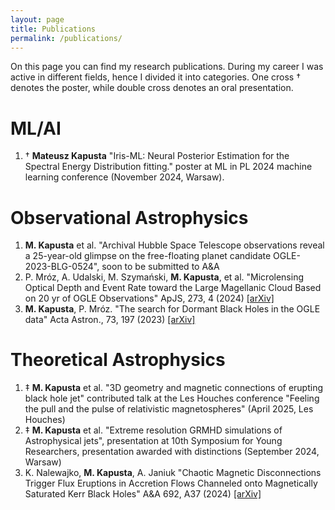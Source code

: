 ```yaml
---
layout: page
title: Publications
permalink: /publications/
---
```

On this page you can find my research publications. During my career I was active in different fields, hence I divided it into categories.
One cross † denotes the poster, while double cross denotes an oral presentation.


# ML/AI
1. † **Mateusz Kapusta** "Iris-ML: Neural Posterior Estimation for the Spectral Energy Distribution fitting." poster at ML in PL 2024 machine learning conference (November 2024, Warsaw).

# Observational Astrophysics
1. **M. Kapusta** et al. "Archival Hubble Space Telescope observations reveal a 25-year-old glimpse on the free-floating planet candidate OGLE-2023-BLG-0524", soon to be submitted to A&A
2. P. Mróz, A. Udalski, M. Szymański, **M. Kapusta**, et al. "Microlensing Optical Depth and Event Rate toward the Large Magellanic Cloud Based on 20 yr of OGLE Observations"
      ApJS, 273, 4 (2024) [[arXiv]](https://arxiv.org/abs/2403.02398)
3.  **M. Kapusta**, P. Mróz. "The search for Dormant Black Holes in the OGLE data" Acta Astron., 73, 197 (2023) [[arXiv]](https://arxiv.org/abs/2401.11293)

# Theoretical Astrophysics 
1. ‡  **M. Kapusta** et al. "3D geometry and magnetic connections of erupting black hole jet" contributed talk at the Les Houches conference "Feeling the pull and the pulse of relativistic magnetospheres" (April 2025, Les Houches)
2. ‡ **M. Kapusta** et al. "Extreme resolution GRMHD simulations of Astrophysical jets", presentation at 10th Symposium for Young Researchers,
presentation awarded with distinctions (September 2024, Warsaw)
3. K. Nalewajko, **M. Kapusta**, A. Janiuk "Chaotic Magnetic Disconnections Trigger Flux Eruptions in Accretion Flows Channeled onto Magnetically Saturated Kerr Black Holes" A&A 692, A37 (2024) [[arXiv]](https://arxiv.org/abs/2410.08280)